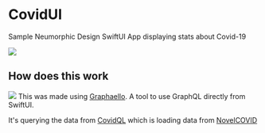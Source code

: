 # CovidUI
Sample Neumorphic Design SwiftUI App displaying stats about Covid-19 

![](demo.gif)

## How does this work

![](https://github.com/nerdsupremacist/Graphaello/raw/master/logo.png)
This was made using [Graphaello](https://github.com/nerdsupremacist/Graphaello). A tool to use GraphQL directly from SwiftUI.

It's querying the data from [CovidQL](https://github.com/nerdsupremacist/CovidQL) which is loading data from [NovelCOVID](https://github.com/novelcovid/api)
